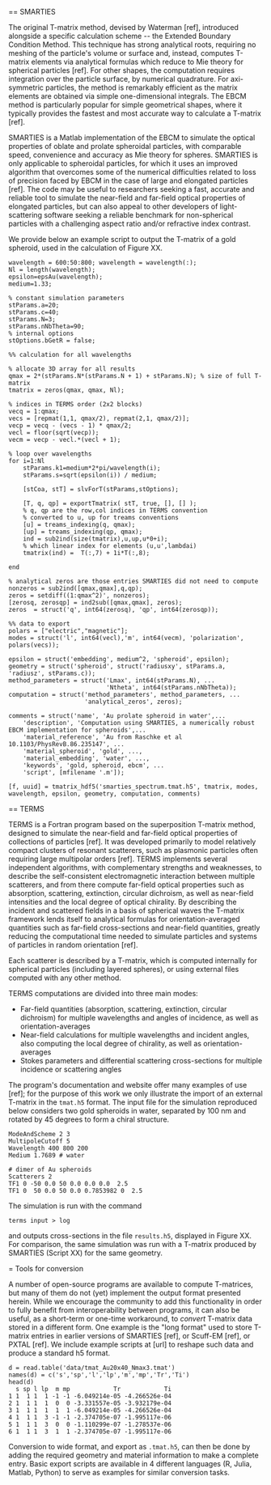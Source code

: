 
== SMARTIES

The original T-matrix method, devised by Waterman [ref], introduced alongside a specific calculation scheme -- the Extended Boundary Condition Method. This technique has strong analytical roots, requiring no meshing of the particle's volume or surface and, instead, computes T-matrix elements via analytical formulas which reduce to Mie theory for spherical particles [ref]. For other shapes, the computation requires integration over the particle surface, by numerical quadrature. For axi-symmetric particles, the method is remarkably efficient as the matrix elements are obtained via simple one-dimensional integrals. The EBCM method is particularly popular for simple geometrical shapes, where it typically provides the fastest and most accurate way to calculate a T-matrix [ref]. 

SMARTIES is a Matlab implementation of the EBCM to simulate the optical properties of oblate and prolate spheroidal particles, with comparable speed, convenience and accuracy as Mie theory for spheres. SMARTIES is only applicable to spheroidal particles, for which it uses an improved algorithm that overcomes some of the numerical difficulties related to loss of precision faced by EBCM in the case of large and elongated particles [ref]. The code may be useful to researchers seeking a fast, accurate and reliable tool to simulate the near-field and far-field optical properties of elongated particles, but can also appeal to other developers of light-scattering software seeking a reliable benchmark for non-spherical particles with a challenging aspect ratio and/or refractive index contrast.

We provide below an example script to output the T-matrix of a gold spheroid, used in the calculation of Figure XX.

```
wavelength = 600:50:800; wavelength = wavelength(:); 
Nl = length(wavelength);
epsilon=epsAu(wavelength);
medium=1.33;

% constant simulation parameters
stParams.a=20;
stParams.c=40;
stParams.N=3; 
stParams.nNbTheta=90;
% internal options
stOptions.bGetR = false;

%% calculation for all wavelengths

% allocate 3D array for all results
qmax = 2*(stParams.N*(stParams.N + 1) + stParams.N); % size of full T-matrix
tmatrix = zeros(qmax, qmax, Nl);

% indices in TERMS order (2x2 blocks)
vecq = 1:qmax;
vecs = [repmat(1,1, qmax/2), repmat(2,1, qmax/2)];
vecp = vecq - (vecs - 1) * qmax/2;
vecl = floor(sqrt(vecp));
vecm = vecp - vecl.*(vecl + 1);

% loop over wavelengths
for i=1:Nl
    stParams.k1=medium*2*pi/wavelength(i);
    stParams.s=sqrt(epsilon(i)) / medium;

    [stCoa, stT] = slvForT(stParams,stOptions);

    [T, q, qp] = exportTmatrix( stT, true, [], [] );
    % q, qp are the row,col indices in TERMS convention
    % converted to u, up for treams conventions
    [u] = treams_indexing(q, qmax);
    [up] = treams_indexing(qp, qmax);
    ind = sub2ind(size(tmatrix),u,up,u*0+i); 
    % which linear index for elements (u,u',lambdai)
    tmatrix(ind) =  T(:,7) + 1i*T(:,8);

end

% analytical zeros are those entries SMARTIES did not need to compute
nonzeros = sub2ind([qmax,qmax],q,qp);
zeros = setdiff((1:qmax^2)', nonzeros);
[zerosq, zerosqp] = ind2sub([qmax,qmax], zeros);
zeros  = struct('q', int64(zerosq), 'qp', int64(zerosqp));

%% data to export
polars = ["electric","magnetic"];
modes = struct('l', int64(vecl),'m', int64(vecm), 'polarization', polars(vecs));

epsilon = struct('embedding', medium^2, 'spheroid', epsilon);
geometry = struct('spheroid', struct('radiusxy', stParams.a, 'radiusz', stParams.c));
method_parameters = struct('Lmax', int64(stParams.N), ...
                           'Ntheta', int64(stParams.nNbTheta));
computation = struct('method_parameters', method_parameters, ...
                     'analytical_zeros', zeros);

comments = struct('name', 'Au prolate spheroid in water',...
    'description', 'Computation using SMARTIES, a numerically robust EBCM implementation for spheroids',...
    'material_reference', 'Au from Raschke et al 10.1103/PhysRevB.86.235147', ...
    'material_spheroid', 'gold', ...,
    'material_embedding', 'water', ...,
    'keywords', 'gold, spheroid, ebcm', ...
    'script', [mfilename '.m']);

[f, uuid] = tmatrix_hdf5('smarties_spectrum.tmat.h5', tmatrix, modes, wavelength, epsilon, geometry, computation, comments)
```


== TERMS

TERMS is a Fortran program based on the superposition T-matrix method, designed to simulate the near-field and far-field optical properties of collections of particles [ref]. It was developed primarily to model relatively compact clusters of resonant scatterers, such as plasmonic particles often requiring large multipolar orders [ref]. TERMS implements several independent algorithms, with complementary strengths and weaknesses, to describe the self-consistent electromagnetic interaction between multiple scatterers, and from there compute far-field optical properties such as absorption, scattering, extinction, circular dichroism, as well as near-field intensities and the local degree of optical chirality. By describing the incident and scattered fields in a basis of spherical waves the T-matrix framework lends itself to analytical formulas for orientation-averaged quantities such as far-field cross-sections and near-field quantities, greatly reducing the computational time needed to simulate particles and systems of particles in random orientation [ref].

Each scatterer is described by a T-matrix, which is computed internally for spherical particles (including layered spheres), or using external files computed with any other method.
 
TERMS computations are divided into three main modes:

- Far-field quantities (absorption, scattering, extinction, circular dichroism) for multiple wavelengths and angles of incidence, as well as orientation-averages
- Near-field calculations for multiple wavelengths and incident angles, also computing the local degree of chirality, as well as orientation-averages
- Stokes parameters and differential scattering cross-sections for multiple incidence or scattering angles


The program's documentation and website offer many examples of use [ref]; for the purpose of this work we only illustrate the import of an external T-matrix in the `tmat.h5` format. The input file for the simulation reproduced below considers two gold spheroids in water, separated by 100 nm and rotated by 45 degrees to form a chiral structure. 

```
ModeAndScheme 2 3
MultipoleCutoff 5
Wavelength 400 800 200
Medium 1.7689 # water

# dimer of Au spheroids
Scatterers 2
TF1 0 -50 0.0 50 0.0 0.0 0.0  2.5
TF1 0  50 0.0 50 0.0 0.7853982 0  2.5
```

The simulation is run with the command

````
terms input > log
````

and outputs cross-sections in the file `results.h5`, displayed in Figure XX. For comparison, the same simulation was run with a T-matrix produced by SMARTIES (Script XX) for the same geometry. 


= Tools for conversion

A number of open-source programs are available to compute T-matrices, but many of them do not (yet) implement the output format presented herein. While we encourage the community to add this functionality in order to fully benefit from interoperability between programs, it can also be useful, as a short-term or one-time workaround, to _convert_ T-matrix data stored in a different form. One example is the "long format" used to store T-matrix entries in earlier versions of SMARTIES [ref], or Scuff-EM [ref], or PXTAL [ref]. We include example scripts at [url] to reshape such data and produce a standard h5 format. 

```
d = read.table('data/tmat_Au20x40_Nmax3.tmat')
names(d) = c('s','sp','l','lp','m','mp','Tr','Ti')
head(d)
  s sp l lp  m mp            Tr            Ti
1 1  1 1  1 -1 -1 -6.049214e-05 -4.266526e-04
2 1  1 1  1  0  0 -3.331557e-05 -3.932179e-04
3 1  1 1  1  1  1 -6.049214e-05 -4.266526e-04
4 1  1 1  3 -1 -1 -2.374705e-07 -1.995117e-06
5 1  1 1  3  0  0 -1.110299e-07 -1.278537e-06
6 1  1 1  3  1  1 -2.374705e-07 -1.995117e-06
```

Conversion to wide format, and export as `.tmat.h5`, can then be done by adding the required geometry and material information to make a complete entry. Basic export scripts are available in 4 different languages (R, Julia, Matlab, Python) to serve as examples for similar conversion tasks.

